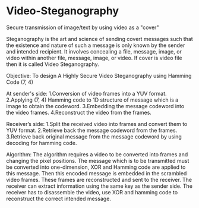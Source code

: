 # Video-Steganography
Secure transmission of image/text by using video as a "cover"


Steganography is the art and science of sending covert messages such that the existence and nature of such a message is only known by the sender and intended recipient.
It involves concealing a file, message, image, or video within another file, message, image, or video. If cover is video file then it is called Video Steganography.

Objective: To design A Highly Secure Video Steganography using Hamming Code (7, 4)

At sender's side:
1.Conversion of video frames into a YUV format.
2.Applying (7, 4) Hamming code to 1D structure of message which is a image to obtain the codeword.
3.Embedding the message codeword into the video frames.
4.Reconstruct the video from the frames.

Receiver’s side:
1.Split the received video into frames and convert them to YUV format.
2.Retrieve back the message codeword from the frames.
3.Retrieve back original message from the message codeword by using decoding for hamming code.

Algorithm:
The algorithm requires a video to be converted into frames and changing the pixel positions. 
The message which is to be transmitted must be converted into one-dimension, XOR and Hamming code are applied to this message. 
Then this encoded message is embedded in the scrambled video frames. These frames are reconstructed and sent to the receiver. 
The receiver can extract information using the same key as the sender side. 
The receiver has to disassemble the video, use XOR and hamming code to reconstruct the correct intended message.
